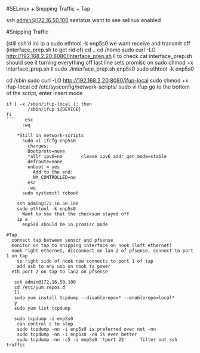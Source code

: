 #SELinux + Snipping Traffic + Tap

ssh admin@172.16.50.100
sestatus   want to see selinux enabled


#Snipping Traffic

(still ssh'd in)
ip a
sudo ethtool -k enp5s0
  we want receive and transmit off (interface_prep.sh to get rid of)
  cd ..
  cd /home
  sudo curl -LO http://192.168.2.20:8080/interface_prep.sh
  ll to check
  cat interface_prep.sh
    should see it turning everything off
    last line sets promisc on
  sudo chmod +x interface_prep.sh
  ll
  sudo ./interface_prep.sh enp5s0
  sudo ethtool -k enp5s0

  cd /sbin
  sudo curl -LO http://192.168.2.20:8080/ifup-local
  sudo chmod +x ifup-local
  cd /etc/sysconfig/network-scripts/
  sudo vi ifup
    go to the bottom of the script, enter insert mode
```
if [ -x /sbin/ifup-local ]; then
        /sbin/ifup ${DEVICE}
fi
```    esc
      :wq

    *Still in network-scripts
      sudo vi ifcfg-enp5s0
        changes:
        Bootproto=none
        *all* ipv6=no       <leave ipv6_addr_gen_mode=stable
        defroute=none
        onboot = yes
          Add to the end:
          NM_CONTROLLED=no
        esc
        :wq
      sudo systemctl reboot

    ssh admin@172.16.50.100
    sudo ethtool -k enp5s0
      Want to see that the checksum stayed off
    ip a
      enp5s0 should be in promisc mode

#Tap
  connect tap between sensor and pfsense
  monitor on tap to snipping interface on nook (left ethernet)
  nook right ethernet, disconnect on lan 2 of pfsense, connect to port 1 on tap
    so right side of nook now connects to port 1 of tap
    add usb to any usb on nook to power
  eth port 2 on tap to lan2 on pfsense

   ssh admin@172.16.50.100
   cd /etc/yum.repos.d
   ll
   sudo yum install tcpdump --disablerepo=* --enablerepo=local*
   y
   sudo yum list tcpdump

   sudo tcpdump -i enp5s0
    can control c to stop
    sudo tcpdump -nn -i enp5s0 is preferred over not -nn
    sudo tcpdump -nn -i enp5s0 -c4 is even better
    sudo tcpdump -nn -c5 -i enp5s0 '!port 22'     filter out ssh traffic
    

